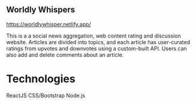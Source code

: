 ## Worldly Whispers

https://worldlywhisper.netlify.app/

This is a a social news aggregation, web content rating and discussion website. Articles are divided into topics, and each article has user-curated ratings from upvotes and downvotes using a custom-built API. Users can also add and delete comments about an article.

# Technologies

ReactJS
CSS/Bootstrap
Node.js
